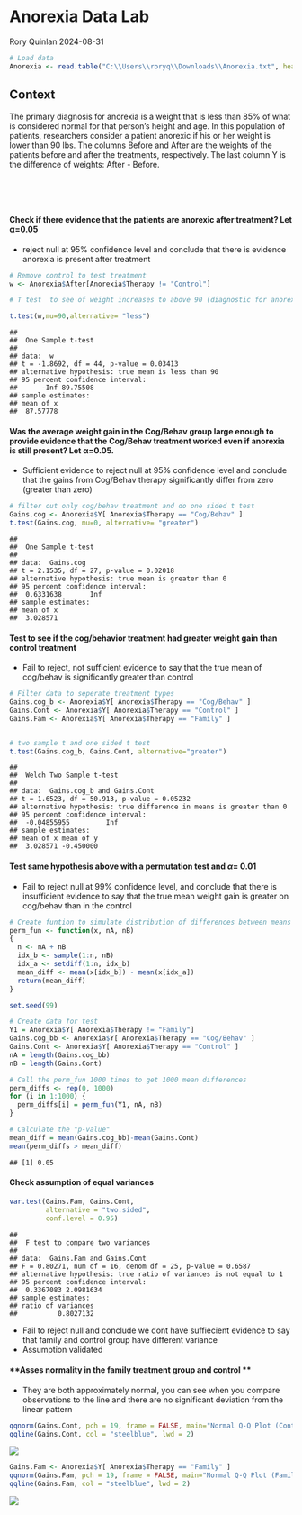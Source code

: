 Anorexia Data Lab
================
Rory Quinlan
2024-08-31

``` r
# Load data
Anorexia <- read.table("C:\\Users\\roryq\\Downloads\\Anorexia.txt", header=TRUE)
```

## **Context**

The primary diagnosis for anorexia is a weight that is less than 85% of
what is considered normal for that person’s height and age. In this
population of patients, researchers consider a patient anorexic if his
or her weight is lower than 90 lbs. The columns Before and After are the
weights of the patients before and after the treatments, respectively.
The last column Y is the difference of weights: After - Before.

 

 

#### **Check if there evidence that the patients are anorexic after treatment? Let α=0.05**

-   reject null at 95% confidence level and conclude that there is
    evidence anorexia is present after treatment

``` r
# Remove control to test treatment
w <- Anorexia$After[Anorexia$Therapy != "Control"]

# T test  to see of weight increases to above 90 (diagnostic for anorexia) with one tail, because we are checking if it is less

t.test(w,mu=90,alternative= "less")
```

    ## 
    ##  One Sample t-test
    ## 
    ## data:  w
    ## t = -1.8692, df = 44, p-value = 0.03413
    ## alternative hypothesis: true mean is less than 90
    ## 95 percent confidence interval:
    ##      -Inf 89.75508
    ## sample estimates:
    ## mean of x 
    ##  87.57778

#### **Was the average weight gain in the Cog/Behav group large enough to provide evidence that the Cog/Behav treatment worked even if anorexia is still present? Let α=0.05.**

-   Sufficient evidence to reject null at 95% confidence level and
    conclude that the gains from Cog/Behav therapy significantly differ
    from zero (greater than zero)

``` r
# filter out only cog/behav treatment and do one sided t test
Gains.cog <- Anorexia$Y[ Anorexia$Therapy == "Cog/Behav" ]
t.test(Gains.cog, mu=0, alternative= "greater")
```

    ## 
    ##  One Sample t-test
    ## 
    ## data:  Gains.cog
    ## t = 2.1535, df = 27, p-value = 0.02018
    ## alternative hypothesis: true mean is greater than 0
    ## 95 percent confidence interval:
    ##  0.6331638       Inf
    ## sample estimates:
    ## mean of x 
    ##  3.028571

#### **Test to see if the cog/behavior treatment had greater weight gain than control treatment**

-   Fail to reject, not sufficient evidence to say that the true mean of
    cog/behav is significantly greater than control

``` r
# Filter data to seperate treatment types
Gains.cog_b <- Anorexia$Y[ Anorexia$Therapy == "Cog/Behav" ]
Gains.Cont <- Anorexia$Y[ Anorexia$Therapy == "Control" ]
Gains.Fam <- Anorexia$Y[ Anorexia$Therapy == "Family" ]


# two sample t and one sided t test
t.test(Gains.cog_b, Gains.Cont, alternative="greater")
```

    ## 
    ##  Welch Two Sample t-test
    ## 
    ## data:  Gains.cog_b and Gains.Cont
    ## t = 1.6523, df = 50.913, p-value = 0.05232
    ## alternative hypothesis: true difference in means is greater than 0
    ## 95 percent confidence interval:
    ##  -0.04855955         Inf
    ## sample estimates:
    ## mean of x mean of y 
    ##  3.028571 -0.450000

#### **Test same hypothesis above with a permutation test and $\alpha$= 0.01**

-   Fail to reject null at 99% confidence level, and conclude that there
    is insufficient evidence to say that the true mean weight gain is
    greater on cog/behav than in the control

``` r
# Create funtion to simulate distribution of differences between means
perm_fun <- function(x, nA, nB)
{
  n <- nA + nB
  idx_b <- sample(1:n, nB)
  idx_a <- setdiff(1:n, idx_b)
  mean_diff <- mean(x[idx_b]) - mean(x[idx_a])
  return(mean_diff)
}
```

``` r
set.seed(99)

# Create data for test
Y1 = Anorexia$Y[ Anorexia$Therapy != "Family"]
Gains.cog_bb <- Anorexia$Y[ Anorexia$Therapy == "Cog/Behav" ]
Gains.Cont <- Anorexia$Y[ Anorexia$Therapy == "Control" ]
nA = length(Gains.cog_bb)
nB = length(Gains.Cont)

# Call the perm_fun 1000 times to get 1000 mean differences
perm_diffs <- rep(0, 1000)
for (i in 1:1000) {
  perm_diffs[i] = perm_fun(Y1, nA, nB)
}

# Calculate the "p-value"
mean_diff = mean(Gains.cog_bb)-mean(Gains.Cont)
mean(perm_diffs > mean_diff)
```

    ## [1] 0.05

#### **Check assumption of equal variances**

``` r
var.test(Gains.Fam, Gains.Cont, 
         alternative = "two.sided",
         conf.level = 0.95)
```

    ## 
    ##  F test to compare two variances
    ## 
    ## data:  Gains.Fam and Gains.Cont
    ## F = 0.80271, num df = 16, denom df = 25, p-value = 0.6587
    ## alternative hypothesis: true ratio of variances is not equal to 1
    ## 95 percent confidence interval:
    ##  0.3367083 2.0981634
    ## sample estimates:
    ## ratio of variances 
    ##          0.8027132

-   Fail to reject null and conclude we dont have suffiecient evidence
    to say that family and control group have different variance
-   Assumption validated

#### **Asses normality in the family treatment group and control **

-   They are both approximately normal, you can see when you compare
    observations to the line and there are no significant deviation from
    the linear pattern

``` r
qqnorm(Gains.Cont, pch = 19, frame = FALSE, main="Normal Q-Q Plot (Control")
qqline(Gains.Cont, col = "steelblue", lwd = 2)
```

![](Anorexia-Treatment-Evaluation-Lab_files/figure-gfm/unnamed-chunk-8-1.png)<!-- -->

``` r
Gains.Fam <- Anorexia$Y[ Anorexia$Therapy == "Family" ]
qqnorm(Gains.Fam, pch = 19, frame = FALSE, main="Normal Q-Q Plot (Family")
qqline(Gains.Fam, col = "steelblue", lwd = 2)
```

![](Anorexia-Treatment-Evaluation-Lab_files/figure-gfm/unnamed-chunk-9-1.png)<!-- -->
